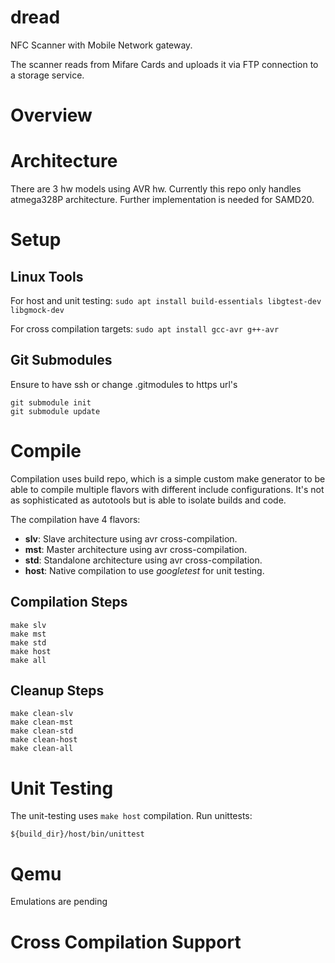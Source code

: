 # dread
NFC Scanner with Mobile Network gateway.  

The scanner reads from Mifare Cards and uploads it via FTP connection to a storage service.

# Overview

# Architecture

There are 3 hw models using AVR hw. Currently this repo only handles atmega328P architecture. Further implementation is needed for SAMD20.


# Setup

## Linux Tools

For host and unit testing:
`sudo apt install build-essentials libgtest-dev libgmock-dev`

For cross compilation targets:
`sudo apt install gcc-avr g++-avr`


## Git Submodules

Ensure to have ssh or change .gitmodules to https url's

```
git submodule init
git submodule update
```

# Compile

Compilation uses build repo, which is a simple custom make generator to be able to compile multiple flavors with different include configurations.
It's not as sophisticated as autotools but is able to isolate builds and code. 

The compilation have 4 flavors:  

- **slv**: Slave architecture using avr cross-compilation.
- **mst**: Master architecture using avr cross-compilation.
- **std**: Standalone architecture using avr cross-compilation.
- **host**: Native compilation to use *googletest* for unit testing.

## Compilation Steps
```
make slv
make mst
make std
make host
make all
```

## Cleanup Steps
```
make clean-slv
make clean-mst
make clean-std
make clean-host
make clean-all
```

# Unit Testing
The unit-testing uses `make host` compilation.
Run unittests:

```
${build_dir}/host/bin/unittest
```

# Qemu
Emulations are pending

# Cross Compilation Support

